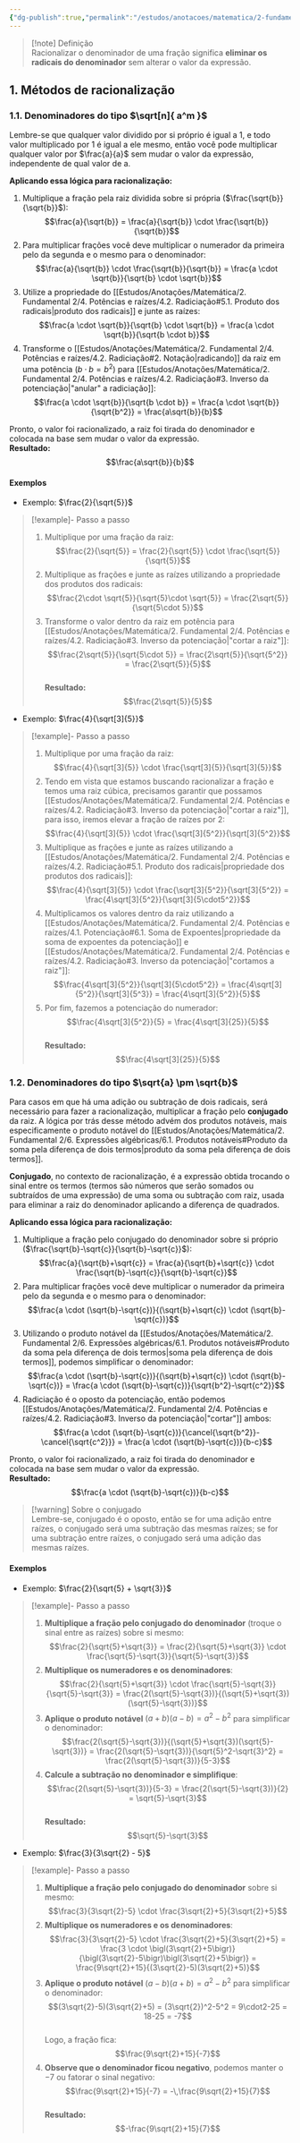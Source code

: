 ```yaml
---
{"dg-publish":true,"permalink":"/estudos/anotacoes/matematica/2-fundamental-2/6-expressoes-algebricas/6-2-racionalizacao-de-denominadores/"}
---
```


> [!note] Definição  
> Racionalizar o denominador de uma fração significa **eliminar os radicais do denominador** sem alterar o valor da expressão.

## 1. Métodos de racionalização

### 1.1. Denominadores do tipo $\sqrt[n]{ a^m }$

Lembre-se que qualquer valor dividido por si próprio é igual a 1, e todo valor multiplicado por 1 é igual a ele mesmo, então você pode multiplicar qualquer valor por $\frac{a}{a}$ sem mudar o valor da expressão, independente de qual valor de a.

**Aplicando essa lógica para racionalização:**

1. Multiplique a fração pela raiz dividida sobre si própria ($\frac{\sqrt{b}}{\sqrt{b}}$): $$\frac{a}{\sqrt{b}} = \frac{a}{\sqrt{b}} \cdot \frac{\sqrt{b}}{\sqrt{b}}$$  
2. Para multiplicar frações você deve multiplicar o numerador da primeira pelo da segunda e o mesmo para o denominador: $$\frac{a}{\sqrt{b}} \cdot \frac{\sqrt{b}}{\sqrt{b}} = \frac{a \cdot \sqrt{b}}{\sqrt{b} \cdot \sqrt{b}}$$  
3. Utilize a propriedade do [[Estudos/Anotações/Matemática/2. Fundamental 2/4. Potências e raízes/4.2. Radiciação#5.1. Produto dos radicais\|produto dos radicais]] e junte as raízes: $$\frac{a \cdot \sqrt{b}}{\sqrt{b} \cdot \sqrt{b}} = \frac{a \cdot \sqrt{b}}{\sqrt{b \cdot b}}$$  
4. Transforme o [[Estudos/Anotações/Matemática/2. Fundamental 2/4. Potências e raízes/4.2. Radiciação#2. Notação\|radicando]] da raiz em uma potência ($b \cdot b = b^2$) para [[Estudos/Anotações/Matemática/2. Fundamental 2/4. Potências e raízes/4.2. Radiciação#3. Inverso da potenciação\|"anular" a radiciação]]: $$\frac{a \cdot \sqrt{b}}{\sqrt{b \cdot b}} = \frac{a \cdot \sqrt{b}}{\sqrt{b^2}} = \frac{a\sqrt{b}}{b}$$

Pronto, o valor foi racionalizado, a raiz foi tirada do denominador e colocada na base sem mudar o valor da expressão.  
**Resultado:** $$\frac{a\sqrt{b}}{b}$$

#### Exemplos

- Exemplo: $\frac{2}{\sqrt{5}}$

> [!example]- Passo a passo  
> 1. Multiplique por uma fração da raiz: $$\frac{2}{\sqrt{5}} = \frac{2}{\sqrt{5}} \cdot \frac{\sqrt{5}}{\sqrt{5}}$$  
> 2. Multiplique as frações e junte as raízes utilizando a propriedade dos produtos dos radicais: $$\frac{2\cdot \sqrt{5}}{\sqrt{5}\cdot \sqrt{5}} = \frac{2\sqrt{5}}{\sqrt{5\cdot 5}}$$  
> 3. Transforme o valor dentro da raiz em potência para [[Estudos/Anotações/Matemática/2. Fundamental 2/4. Potências e raízes/4.2. Radiciação#3. Inverso da potenciação\|"cortar a raiz"]]: $$\frac{2\sqrt{5}}{\sqrt{5\cdot 5}} = \frac{2\sqrt{5}}{\sqrt{5^2}} = \frac{2\sqrt{5}}{5}$$  
> **Resultado:** $$\frac{2\sqrt{5}}{5}$$

- Exemplo: $\frac{4}{\sqrt[3]{5}}$

> [!example]- Passo a passo  
> 1. Multiplique por uma fração da raiz: $$\frac{4}{\sqrt[3]{5}} \cdot \frac{\sqrt[3]{5}}{\sqrt[3]{5}}$$  
> 2. Tendo em vista que estamos buscando racionalizar a fração e temos uma raiz cúbica, precisamos garantir que possamos [[Estudos/Anotações/Matemática/2. Fundamental 2/4. Potências e raízes/4.2. Radiciação#3. Inverso da potenciação\|"cortar a raiz"]], para isso, iremos elevar a fração de raízes por 2: $$\frac{4}{\sqrt[3]{5}} \cdot \frac{\sqrt[3]{5^2}}{\sqrt[3]{5^2}}$$  
> 3. Multiplique as frações e junte as raízes utilizando a [[Estudos/Anotações/Matemática/2. Fundamental 2/4. Potências e raízes/4.2. Radiciação#5.1. Produto dos radicais\|propriedade dos produtos dos radicais]]: $$\frac{4}{\sqrt[3]{5}} \cdot \frac{\sqrt[3]{5^2}}{\sqrt[3]{5^2}} = \frac{4\sqrt[3]{5^2}}{\sqrt[3]{5\cdot5^2}}$$  
> 4. Multiplicamos os valores dentro da raiz utilizando a [[Estudos/Anotações/Matemática/2. Fundamental 2/4. Potências e raízes/4.1. Potenciação#6.1. Soma de Expoentes\|propriedade da soma de expoentes da potenciação]] e [[Estudos/Anotações/Matemática/2. Fundamental 2/4. Potências e raízes/4.2. Radiciação#3. Inverso da potenciação\|"cortamos a raiz"]]: $$\frac{4\sqrt[3]{5^2}}{\sqrt[3]{5\cdot5^2}} = \frac{4\sqrt[3]{5^2}}{\sqrt[3]{5^3}} = \frac{4\sqrt[3]{5^2}}{5}$$  
> 5. Por fim, fazemos a potenciação do numerador: $$\frac{4\sqrt[3]{5^2}}{5} = \frac{4\sqrt[3]{25}}{5}$$  
> **Resultado:** $$\frac{4\sqrt[3]{25}}{5}$$

### 1.2. Denominadores do tipo $\sqrt{a} \pm \sqrt{b}$

Para casos em que há uma adição ou subtração de dois radicais, será necessário para fazer a racionalização, multiplicar a fração pelo **conjugado** da raiz. A lógica por trás desse método advém dos produtos notáveis, mais especificamente o produto notável do [[Estudos/Anotações/Matemática/2. Fundamental 2/6. Expressões algébricas/6.1. Produtos notáveis#Produto da soma pela diferença de dois termos\|produto da soma pela diferença de dois termos]].

**Conjugado**, no contexto de racionalização, é a expressão obtida trocando o sinal entre os termos (termos são números que serão somados ou subtraídos de uma expressão) de uma soma ou subtração com raiz, usada para eliminar a raiz do denominador aplicando a diferença de quadrados.

**Aplicando essa lógica para racionalização:**

1. Multiplique a fração pelo conjugado do denominador sobre si próprio ($\frac{\sqrt{b}-\sqrt{c}}{\sqrt{b}-\sqrt{c}}$): $$\frac{a}{\sqrt{b}+\sqrt{c}} = \frac{a}{\sqrt{b}+\sqrt{c}} \cdot \frac{\sqrt{b}-\sqrt{c}}{\sqrt{b}-\sqrt{c}}$$  
2. Para multiplicar frações você deve multiplicar o numerador da primeira pelo da segunda e o mesmo para o denominador: $$\frac{a \cdot (\sqrt{b}-\sqrt{c})}{(\sqrt{b}+\sqrt{c}) \cdot (\sqrt{b}-\sqrt{c})}$$  
3. Utilizando o produto notável da [[Estudos/Anotações/Matemática/2. Fundamental 2/6. Expressões algébricas/6.1. Produtos notáveis#Produto da soma pela diferença de dois termos\|soma pela diferença de dois termos]], podemos simplificar o denominador: $$\frac{a \cdot (\sqrt{b}-\sqrt{c})}{(\sqrt{b}+\sqrt{c}) \cdot (\sqrt{b}-\sqrt{c})} = \frac{a \cdot (\sqrt{b}-\sqrt{c})}{\sqrt{b^2}-\sqrt{c^2}}$$  
4. Radiciação é o oposto da potenciação, então podemos [[Estudos/Anotações/Matemática/2. Fundamental 2/4. Potências e raízes/4.2. Radiciação#3. Inverso da potenciação\|"cortar"]] ambos: $$\frac{a \cdot (\sqrt{b}-\sqrt{c})}{\cancel{\sqrt{b^2}}-\cancel{\sqrt{c^2}}} = \frac{a \cdot (\sqrt{b}-\sqrt{c})}{b-c}$$

Pronto, o valor foi racionalizado, a raiz foi tirada do denominador e colocada na base sem mudar o valor da expressão.  
**Resultado:** $$\frac{a \cdot (\sqrt{b}-\sqrt{c})}{b-c}$$

> [!warning] Sobre o conjugado  
> Lembre-se, conjugado é o oposto, então se for uma adição entre raízes, o conjugado será uma subtração das mesmas raízes; se for uma subtração entre raízes, o conjugado será uma adição das mesmas raízes.

#### Exemplos

- Exemplo: $\frac{2}{\sqrt{5} + \sqrt{3}}$

> [!example]- Passo a passo  
> 1. **Multiplique a fração pelo conjugado do denominador** (troque o sinal entre as raízes) sobre si mesmo: $$\frac{2}{\sqrt{5}+\sqrt{3}} = \frac{2}{\sqrt{5}+\sqrt{3}} \cdot \frac{\sqrt{5}-\sqrt{3}}{\sqrt{5}-\sqrt{3}}$$  
> 2. **Multiplique os numeradores e os denominadores**: $$\frac{2}{\sqrt{5}+\sqrt{3}} \cdot \frac{\sqrt{5}-\sqrt{3}}{\sqrt{5}-\sqrt{3}} = \frac{2(\sqrt{5}-\sqrt{3})}{(\sqrt{5}+\sqrt{3})(\sqrt{5}-\sqrt{3})}$$  
> 3. **Aplique o produto notável** $(a+b)(a-b)=a^2-b^2$ para simplificar o denominador: $$\frac{2(\sqrt{5}-\sqrt{3})}{(\sqrt{5}+\sqrt{3})(\sqrt{5}-\sqrt{3})} = \frac{2(\sqrt{5}-\sqrt{3})}{\sqrt{5}^2-\sqrt{3}^2} = \frac{2(\sqrt{5}-\sqrt{3})}{5-3}$$  
> 4. **Calcule a subtração no denominador e simplifique**: $$\frac{2(\sqrt{5}-\sqrt{3})}{5-3} = \frac{2(\sqrt{5}-\sqrt{3})}{2} = \sqrt{5}-\sqrt{3}$$  
> **Resultado:** $$\sqrt{5}-\sqrt{3}$$

- Exemplo: $\frac{3}{3\sqrt{2} - 5}$

> [!example]- Passo a passo  
> 1. **Multiplique a fração pelo conjugado do denominador** sobre si mesmo: $$\frac{3}{3\sqrt{2}-5} \cdot \frac{3\sqrt{2}+5}{3\sqrt{2}+5}$$  
> 2. **Multiplique os numeradores e os denominadores**: $$\frac{3}{3\sqrt{2}-5} \cdot \frac{3\sqrt{2}+5}{3\sqrt{2}+5} = \frac{3 \cdot \bigl(3\sqrt{2}+5\bigr)}{\bigl(3\sqrt{2}-5\bigr)\bigl(3\sqrt{2}+5\bigr)} = \frac{9\sqrt{2}+15}{(3\sqrt{2}-5)(3\sqrt{2}+5)}$$  
> 3. **Aplique o produto notável** $(a-b)(a+b)=a^2-b^2$ para simplificar o denominador: $$(3\sqrt{2}-5)(3\sqrt{2}+5) = (3\sqrt{2})^2-5^2 = 9\cdot2-25 = 18-25 = -7$$  
>    Logo, a fração fica: $$\frac{9\sqrt{2}+15}{-7}$$  
> 4. **Observe que o denominador ficou negativo**, podemos manter o $-7$ ou fatorar o sinal negativo: $$\frac{9\sqrt{2}+15}{-7} = -\,\frac{9\sqrt{2}+15}{7}$$  
> **Resultado:** $$-\frac{9\sqrt{2}+15}{7}$$
